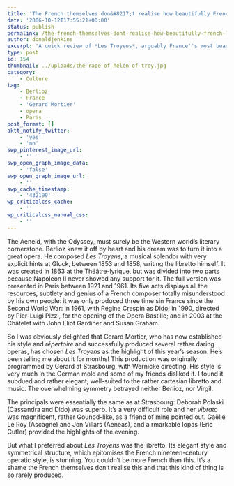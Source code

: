 ```yaml
---
title: 'The French themselves don&#8217;t realise how beautifully French Les Troyens is'
date: '2006-10-12T17:55:21+00:00'
status: publish
permalink: /the-french-themselves-dont-realise-how-beautifully-french-les-troyens-is
author: donaldjenkins
excerpt: 'A quick review of *Les Troyens*, arguably France''s most beautiful opera, and rather inexplicably quite misunderstood. Gerard Mortier, director of the Paris Opera, has rightly gone against this trend by making it the highlight of the year''s season.'
type: post
id: 154
thumbnail: ../uploads/the-rape-of-helen-of-troy.jpg
category:
    - Culture
tag:
    - Berlioz
    - France
    - 'Gerard Mortier'
    - opera
    - Paris
post_format: []
aktt_notify_twitter:
    - 'yes'
    - 'no'
swp_pinterest_image_url:
    - ''
swp_open_graph_image_data:
    - 'false'
swp_open_graph_image_url:
    - ''
swp_cache_timestamp:
    - '432199'
wp_criticalcss_cache:
    - ''
wp_criticalcss_manual_css:
    - ''
---
```

The Aeneid, with the Odyssey, must surely be the Western world’s literary cornerstone. Berlioz knew it off by heart and his dream was to turn it into a great opera. He composed <cite>Les Troyens</cite>, a musical splendor with very explicit hints at Gluck, between 1853 and 1858, writing the libretto himself. It was created in 1863 at the Théâtre-lyrique, but was divided into two parts because Napoleon II never showed any support for it. The full version was presented in Paris between 1921 and 1961. Its five acts displays all the resources, subtlety and genius of a French composer totally misunderstood by his own people: it was only produced three time sin France since the Second World War: in 1961, with Régine Crespin as Dido; in 1990, directed by Pier-Luigi Pizzi, for the opening of the Opera Bastille; and in 2003 at the Châtelet with John Eliot Gardiner and Susan Graham.

So I was obviously delighted that Gerard Mortier, who has now established his style and *répertoire* and successfully produced several rather daring operas, has chosen <cite>Les Troyens</cite> as the highlight of this year’s season. He’s been telling me about it for months! This production was originally programmed by Gerard at Strasbourg, with Wernicke directing. His style is very much in the German mold and some of my friends disliked it. I found it subdued and rather elegant, well-suited to the rather cartesian libretto and music. The overwhelming symmetry betrayed neither Berlioz, nor Virgil.

The principals were essentially the same as at Strasbourg: Deborah Polaski (Cassandra and Dido) was superb. It’s a very difficult role and her *vibrato* was magnificent, rather Gounod-like, as a friend of mine pointed out. Gaëlle Le Roy (Ascagne) and Jon Villars (Aeneas), and a rmarkable Iopas (Eric Cutler) provided the highlights of the evening.

But what I preferred about <cite>Les Troyens</cite> was the libretto. Its elegant style and symmetrical structure, which epitomises the French nineteen-century operatic style, is stunning. You couldn’t be more French than this. It’s a shame the French themselves don’t realise this and that this kind of thing is so rarely produced.
